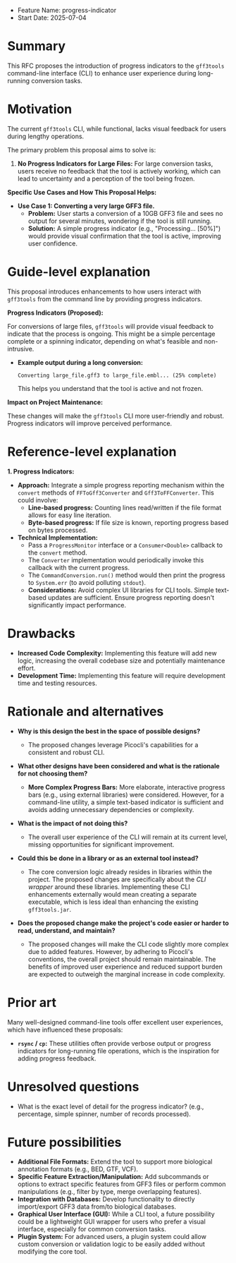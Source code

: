 - Feature Name: progress-indicator
- Start Date: 2025-07-04

# Summary
[summary]: #summary

This RFC proposes the introduction of progress indicators to the `gff3tools` command-line interface (CLI) to enhance user experience during long-running conversion tasks.

# Motivation
[motivation]: #motivation

The current `gff3tools` CLI, while functional, lacks visual feedback for users during lengthy operations.

The primary problem this proposal aims to solve is:

1.  **No Progress Indicators for Large Files:** For large conversion tasks, users receive no feedback that the tool is actively working, which can lead to uncertainty and a perception of the tool being frozen.

**Specific Use Cases and How This Proposal Helps:**

*   **Use Case 1: Converting a very large GFF3 file.**
    *   **Problem:** User starts a conversion of a 10GB GFF3 file and sees no output for several minutes, wondering if the tool is still running.
    *   **Solution:** A simple progress indicator (e.g., "Processing... [50%]") would provide visual confirmation that the tool is active, improving user confidence.

# Guide-level explanation
[guide-level-explanation]: #guide-level-explanation

This proposal introduces enhancements to how users interact with `gff3tools` from the command line by providing progress indicators.

**Progress Indicators (Proposed):**

For conversions of large files, `gff3tools` will provide visual feedback to indicate that the process is ongoing. This might be a simple percentage complete or a spinning indicator, depending on what's feasible and non-intrusive.

*   **Example output during a long conversion:**
    ```
    Converting large_file.gff3 to large_file.embl... (25% complete)
    ```
    This helps you understand that the tool is active and not frozen.

**Impact on Project Maintenance:**

These changes will make the `gff3tools` CLI more user-friendly and robust. Progress indicators will improve perceived performance.

# Reference-level explanation
[reference-level-explanation]: #reference-level-explanation

**1. Progress Indicators:**

*   **Approach:** Integrate a simple progress reporting mechanism within the `convert` methods of `FFToGff3Converter` and `Gff3ToFFConverter`. This could involve:
    *   **Line-based progress:** Counting lines read/written if the file format allows for easy line iteration.
    *   **Byte-based progress:** If file size is known, reporting progress based on bytes processed.
*   **Technical Implementation:**
    *   Pass a `ProgressMonitor` interface or a `Consumer<Double>` callback to the `convert` method.
    *   The `Converter` implementation would periodically invoke this callback with the current progress.
    *   The `CommandConversion.run()` method would then print the progress to `System.err` (to avoid polluting `stdout`).
    *   **Considerations:** Avoid complex UI libraries for CLI tools. Simple text-based updates are sufficient. Ensure progress reporting doesn't significantly impact performance.

# Drawbacks
[drawbacks]: #drawbacks

*   **Increased Code Complexity:** Implementing this feature will add new logic, increasing the overall codebase size and potentially maintenance effort.
*   **Development Time:** Implementing this feature will require development time and testing resources.

# Rationale and alternatives
[rationale-and-alternatives]: #rationale-and-alternatives

*   **Why is this design the best in the space of possible designs?**
    *   The proposed changes leverage Picocli's capabilities for a consistent and robust CLI.

*   **What other designs have been considered and what is the rationale for not choosing them?**
    *   **More Complex Progress Bars:** More elaborate, interactive progress bars (e.g., using external libraries) were considered. However, for a command-line utility, a simple text-based indicator is sufficient and avoids adding unnecessary dependencies or complexity.

*   **What is the impact of not doing this?**
    *   The overall user experience of the CLI will remain at its current level, missing opportunities for significant improvement.

*   **Could this be done in a library or as an external tool instead?**
    *   The core conversion logic already resides in libraries within the project. The proposed changes are specifically about the *CLI wrapper* around these libraries. Implementing these CLI enhancements externally would mean creating a separate executable, which is less ideal than enhancing the existing `gff3tools.jar`.

*   **Does the proposed change make the project's code easier or harder to read, understand, and maintain?**
    *   The proposed changes will make the CLI code slightly more complex due to added features. However, by adhering to Picocli's conventions, the overall project should remain maintainable. The benefits of improved user experience and reduced support burden are expected to outweigh the marginal increase in code complexity.

# Prior art
[prior-art]: #prior-art

Many well-designed command-line tools offer excellent user experiences, which have influenced these proposals:

*   **`rsync` / `cp`:** These utilities often provide verbose output or progress indicators for long-running file operations, which is the inspiration for adding progress feedback.

# Unresolved questions
[unresolved-questions]: #unresolved-questions

*   What is the exact level of detail for the progress indicator? (e.g., percentage, simple spinner, number of records processed).

# Future possibilities
[future-possibilities]: #future-possibilities

*   **Additional File Formats:** Extend the tool to support more biological annotation formats (e.g., BED, GTF, VCF).
*   **Specific Feature Extraction/Manipulation:** Add subcommands or options to extract specific features from GFF3 files or perform common manipulations (e.g., filter by type, merge overlapping features).
*   **Integration with Databases:** Develop functionality to directly import/export GFF3 data from/to biological databases.
*   **Graphical User Interface (GUI):** While a CLI tool, a future possibility could be a lightweight GUI wrapper for users who prefer a visual interface, especially for common conversion tasks.
*   **Plugin System:** For advanced users, a plugin system could allow custom conversion or validation logic to be easily added without modifying the core tool.

